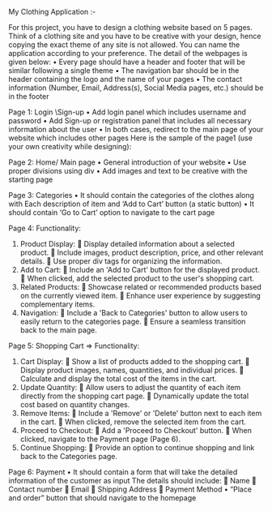 My Clothing Application :-

For this project, you have to design a clothing website based on 5 pages. Think of a clothing site
and you have to be creative with your design, hence copying the exact theme of any site is not
allowed. You can name the application according to your preference.
The detail of the webpages is given below:
  • Every page should have a header and footer that will be similar following a single theme
  • The navigation bar should be in the header containing the logo and the name of your
  pages
  • The contact information (Number, Email, Address(s), Social Media pages, etc.) should be
  in the footer

Page 1: Login \Sign-up
  • Add login panel which includes username and password
  • Add Sign-up or registration panel that includes all necessary information about the user
  • In both cases, redirect to the main page of your website which includes other pages Here
  is the sample of the page1 (use your own creativity while designing):


Page 2: Home/ Main page
  • General introduction of your website
  • Use proper divisions using div
  • Add images and text to be creative with the starting page

Page 3: Categories
  • It should contain the categories of the clothes along with Each description of item and
  ‘Add to Cart’ button (a static button)
  • It should contain ‘Go to Cart’ option to navigate to the cart page

Page 4: Functionality:
1. Product Display:
   Display detailed information about a selected product.
   Include images, product description, price, and other relevant details.
   Use proper div tags for organizing the information.
2. Add to Cart:
   Include an 'Add to Cart' button for the displayed product.
   When clicked, add the selected product to the user's shopping cart.
3. Related Products:
   Showcase related or recommended products based on the currently viewed item.
   Enhance user experience by suggesting complementary items.
4. Navigation:
   Include a 'Back to Categories' button to allow users to easily return to the categories
page.
   Ensure a seamless transition back to the main page.


Page 5: Shopping Cart
=> Functionality:
1. Cart Display:
   Show a list of products added to the shopping cart.
   Display product images, names, quantities, and individual prices.
   Calculate and display the total cost of the items in the cart.
2. Update Quantity:
   Allow users to adjust the quantity of each item directly from the shopping cart page.
   Dynamically update the total cost based on quantity changes.
3. Remove Items:
   Include a 'Remove' or 'Delete' button next to each item in the cart.
   When clicked, remove the selected item from the cart.
4. Proceed to Checkout:
   Add a 'Proceed to Checkout' button.
   When clicked, navigate to the Payment page (Page 6).
5. Continue Shopping:
   Provide an option to continue shopping and link back to the Categories page.

Page 6: Payment
  • It should contain a form that will take the detailed information of the customer as input
The details should include:
   Name
   Contact number
   Email
   Shipping Address
   Payment Method
• “Place and order” button that should navigate to the homepage
